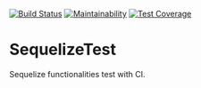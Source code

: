 [![Build Status](https://travis-ci.org/saheedt/SequelizeTest.svg?branch=master)](https://travis-ci.org/saheedt/SequelizeTest)
[![Maintainability](https://api.codeclimate.com/v1/badges/0ce0f323f6492e57ad2c/maintainability)](https://codeclimate.com/github/saheedt/SequelizeTest/maintainability)
[![Test Coverage](https://api.codeclimate.com/v1/badges/0ce0f323f6492e57ad2c/test_coverage)](https://codeclimate.com/github/saheedt/SequelizeTest/test_coverage)
# SequelizeTest
Sequelize functionalities test with CI.
